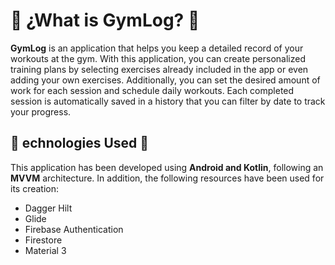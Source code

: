 # :medal_sports: ¿What is GymLog? :medal_sports:
**GymLog** is an application that helps you keep a detailed record of your workouts at the gym. With this application, you can create personalized training plans by selecting exercises already included in the app or even adding your own exercises. Additionally, you can set the desired amount of work for each session and schedule daily workouts. Each completed session is automatically saved in a history that you can filter by date to track your progress.

## :iphone: echnologies Used  :iphone:
This application has been developed using **Android and Kotlin**, following an **MVVM** architecture. In addition, the following resources have been used for its creation:
+ Dagger Hilt
+ Glide
+ Firebase Authentication
+ Firestore
+ Material 3

<!--## Funcionamiento
El primer paso para los usuarios es registrarse e iniciar sesión. Una vez iniciada la sesión con una cuenta, serán redirigidos a una ventana principal que contará con un menú inferior. A través de este menú, los usuarios podrán navegar por las secciones principales de la aplicación:
1. Home
2. Entrenamientos
3. Historial
4. Usuario

### 1. Inicio de sesión y registro 
Permite el registro y el inicio de sesión a través de correo y contraseña o mediante google.

<div>
  <img src="images/inicio_sesion.png" width="300" alt="Inicio de sesión"/>
  <img src="images/registro.png" width="300" alt="Registro"/>
</div>

----

### 2. Home 
En la página de inicio, se muestra el entrenamiento diario seleccionado, el cual puede completarse y registrarse en el historial. La ventana de inicio puede estar vacía, esperando que se seleccione un entrenamiento diario. Para añadirlo, basta con pulsar en la pantalla. Si ya hay un entrenamiento seleccionado, se mostrarán dos botones: uno para iniciar el entrenamiento y otro para eliminarlo como entrenamiento diario.

En caso de que el usuario no tenga ningún entrenamiento creado, aparecerá un mensaje con la opción de hacer clic para crear uno. Si ya existen entrenamientos creados, se mostrarán todos los entrenamientos disponibles, siendo resaltado aquel que esté actualmente seleccionado.

Sin entrenamiento diario seleccionado                                                                    | Con entrenamiento diario seleccionado
:------------------------------------------------------------------------------------------------------: |:-----:
<img src="images/inicio.png" width="300" alt="Inicio vacío"/>                                            |<img src="images/inicio_entrenamiento_seleccionado.png" width="300" alt="Ventana de inicio con entrenamiento diario"/>
Sin entrenamientos                                                                                       | Con entrenamientos
<img src="images/inicio_sin_entrenamientos.png" width="300" alt="Ventana de inicio sin entrenamientos"/> | <img src="images/inicio_con_entrenamientos.png" width="300" alt="Ventana de inicio con entrenamientos"/>


Si el usuario selecciona el botón con el icono *play*, se mostrará la siguiente secuencia de ventanas a medida que avanza:

1. **Ventana de selección de ejercicios del entrenamiento completados:** En esta ventana, se presentarán los ejercicios que forman parte del entrenamiento diario. El usuario podrá marcar como completados los ejercicios a medida que los realiza.
<div align="center">
  <img src="images/completar_entrenamiento.png" width="300" alt="Completar entrenamiento diario"/>
</div>

2. **Ventana de introducción de observaciones:** Una vez finalizados los ejercicios, se mostrará una ventana donde el usuario podrá ingresar observaciones adicionales relacionadas con el entrenamiento. Estas observaciones se almacenarán en el historial junto con los ejercicios completados.
<div align="center"> 
  <img src="images/guardado_historial.png" width="300" alt="Completar entrenamiento diario"/>
</div>

Una vez completado el proceso, el entrenamiento diario volverá a estar vacío, listo para seleccionar un nuevo entrenamiento. Además, se generará un nuevo registro en el historial que contendrá los ejercicios marcados como completados y las observaciones introducidas por el usuario.

----

### 3. Entrenamientos
En la ventana de "Entrenamientos", los usuarios verán una lista de los entrenamientos previamente creados, junto con un botón para crear nuevos entrenamientos.

<img src="images/entrenamientos.png" width="300" alt="Ventana de entrenamientos"/>

Al pulsar el botón de crear nuevos entrenamientos, los usuarios serán redirigidos al "Editor de Entrenamientos".

#### Editor de entrenamiento
En este editor, podrán introducir todos los datos necesarios para configurar un nuevo entrenamiento. Podrán agregar ejercicios, modificar las series, los pesos y realizar otras personalizaciones según sus necesidades.

<img src="images/editor_entrenamiento.png" width="300" alt="Editor entrenamiento"/>

Al pulsar en "Añadir ejercicios" en el editor de entrenamientos, se abrirá la ventana de "Selección de ejercicios". En esta ventana, se mostrarán los ejercicios disponibles para que el usuario pueda seleccionar aquellos que desea añadir a su entrenamiento.

#### Selección de ejercicios
En esta se representan los ejercicios disponibles para que el usuario pueda seleccionarlos para su entrenamiento. En el caso de que el ejercicio que requiere el usuario no se encuentre en la lista de los ejercicos, el usuario podrá crear un nuevo ejercicio pulsando en "Crear ejercicio". Además, esta ventana cuenta con varios filtros, por nombre, grupo muscular involucrado, equipamento utilizado y por personalizados.


<img src="images/selector_ejercicios.png" width="300" alt="Editor entrenamiento"/> | <img src="images/filtrar_ejercicios.png" width="300" alt="Editor entrenamiento"/>
---------------------------------------------------------------------------------- | -----

#### Creación de ejercicios
En la creación de ejercicios, se podrán introducir todos los datos necesarios para la creación de un nuevo ejercicio.
<img src="images/crear_ejercicio.png" width="300" alt="Creación de ejercicio"/>

Selección de equipamiento                                                               | Selección de grupo muscular
:----------------------------------------------------------------------------------:    | :-----:
<img src="images/dialogo_equipamiento.png" width="300" alt="Dialogo de equipamiento"/>  | <img src="images/dialogo_grupo_muscular.png" width="300" alt="Dialogo de grupo muscular"/>

### 4. Historial
En la ventana del "Historial", encontrarás un registro de todos los entrenamientos completados. Estos estarán organizados en una lista ordenada del día más próximo hasta el más antiguo, y además podrás filtrarlos por día utilizando un calendario y seleccionando una fecha específica. También tendrás la opción de ver los detalles de cada uno de estos entrenamientos realizados.

Historial                                                                 | Detalles entrenamiento completado
:-----------------------------------------------------------------------: | :-----:
<img src="images/historial.png" width="300" alt="Ventana de historial"/>  | <img src="images/detalles_historial.png" width="300" alt="Detalles de registro del historial"/>

### 5. Usuario
En la ventana "Usuario" el usuario tendrá la capacidad de visualizar y ajustar los datos necesarios para facilitar la creación de entrenamientos. Esto incluye las repeticiones y series predeterminadas que se generarán al seleccionar un ejercicio durante la creación de un entrenamiento. También podrá especificar el peso del usuario para los ejercicios que involucren el peso corporal.
Además de esto, al hacer clic en el botón "Mis ejercicios", podrá ver los ejercicios que ha creado, así como crear nuevos ejercicios o eliminar los existentes según sea necesario.


Ventana de usuario                                                   | Ejercicios usuario 
:------------------------------------------------------------------: | :-----:
<img src="images/usuario.png" width="300" alt="Ventana de usuario"/> | <img src="images/ejercicios_usuario.png" width="300" alt="Ejercicios usuario"/> 

-->

